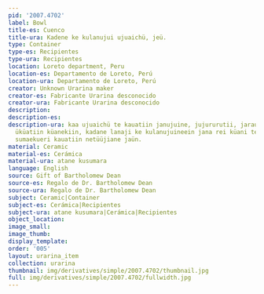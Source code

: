 ```yaml
---
pid: '2007.4702'
label: Bowl
title-es: Cuenco
title-ura: Kadene ke kulanujui ujuaichü, jeü.
type: Container
type-es: Recipientes
type-ura: Recipientes
location: Loreto department, Peru
location-es: Departamento de Loreto, Perú
location-ura: Departamento de Loreto, Perú
creator: Unknown Urarina maker
creator-es: Fabricante Urarina desconocido
creator-ura: Fabricante Urarina desconocido
description:
description-es:
description-ura: kaa ujuaichü te kauatiin janujuine, jujururutii, jarauti küanikiin,
  üküatiin küanekiin, kadane lanaji ke kulanujuineein jana rei küani te jichuajiaujuain
  sumaekueri kauatiin netüüjiane jaün.
material: Ceramic
material-es: Cerámica
material-ura: atane kusumara
language: English
source: Gift of Bartholomew Dean
source-es: Regalo de Dr. Bartholomew Dean
source-ura: Regalo de Dr. Bartholomew Dean
subject: Ceramic|Container
subject-es: Cerámica|Recipientes
subject-ura: atane kusumara|Cerámica|Recipientes
object_location:
image_small:
image_thumb:
display_template:
order: '005'
layout: urarina_item
collection: urarina
thumbnail: img/derivatives/simple/2007.4702/thumbnail.jpg
full: img/derivatives/simple/2007.4702/fullwidth.jpg
---
```

